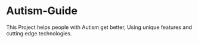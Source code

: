 # Autism-Guide
This Project helps people with Autism get better, Using unique features and cutting edge technologies.
